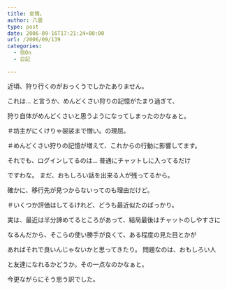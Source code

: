 ```yaml
---
title: 怠惰。
author: 八雲
type: post
date: 2006-09-16T17:21:24+00:00
url: /2006/09/139
categories:
  - 信On
  - 日記

---
```

近頃、狩り行くのがおっくうでしかたありません。
  
これは… と言うか、めんどくさい狩りの記憶がたまり過ぎて、
  
狩り自体がめんどくさいと思うようになってしまったのかなぁと。
  
＃坊主がにくけりゃ袈裟まで憎い。の理屈。
  
＃めんどくさい狩りの記憶が増えて、これからの行動に影響してます。

それでも、ログインしてるのは… 普通にチャットしに入ってるだけ
  
ですわな。 まだ、おもしろい話を出来る人が残ってるから。
  
確かに、移行先が見つからないってのも理由だけど。
  
＃いくつか評価はしてるけれど、どうも最近似たのばっかり。
  
実は、最近は半分諦めてるところがあって、結局最後はチャットのしやすさに
  
なるんだから、そこらの使い勝手が良くて、ある程度の見た目とかが
  
あればそれで良いんじゃないかと思ってきたり。 問題なのは、おもしろい人
  
と友達になれるかどうか。その一点なのかなぁと。
  
今更ながらにそう思う訳でした。
